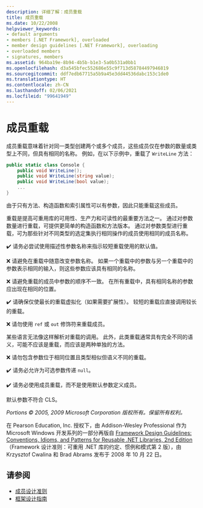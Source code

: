 ```yaml
---
description: 详细了解：成员重载
title: 成员重载
ms.date: 10/22/2008
helpviewer_keywords:
- default arguments
- members [.NET Framework], overloaded
- member design guidelines [.NET Framework], overloading
- overloaded members
- signatures, members
ms.assetid: 964ba19e-8b94-4b5b-b1e3-5a0b531a0bb1
ms.openlocfilehash: d3a545bfec552686e55c9f713d58784497946819
ms.sourcegitcommit: ddf7edb67715a5b9a45e3dd44536dabc153c1de0
ms.translationtype: HT
ms.contentlocale: zh-CN
ms.lasthandoff: 02/06/2021
ms.locfileid: "99641949"
---
```

# <a name="member-overloading"></a>成员重载

成员重载意味着针对同一类型创建两个或多个成员，这些成员仅在参数的数量或类型上不同，但具有相同的名称。 例如，在以下示例中，重载了 `WriteLine` 方法：

```csharp
public static class Console {
    public void WriteLine();
    public void WriteLine(string value);
    public void WriteLine(bool value);
    ...
}
```

 由于只有方法、构造函数和索引属性可以有参数，因此只能重载这些成员。

 重载是提高可重用库的可用性、生产力和可读性的最重要方法之一。 通过对参数数量进行重载，可提供更简单的构造函数和方法版本。 通过对参数类型进行重载，可为那些针对不同类型的选定集执行相同操作的成员使用相同的成员名称。

 ✔️ 请务必尝试使用描述性参数名称来指示较短重载使用的默认值。

 ❌ 请避免在重载中随意改变参数名称。 如果一个重载中的参数与另一个重载中的参数表示相同的输入，则这些参数应该具有相同的名称。

 ❌ 请避免重载的成员中参数的顺序不一致。 在所有重载中，具有相同名称的参数应出现在相同的位置。

 ✔️ 请确保仅使最长的重载虚拟化（如果需要扩展性）。 较短的重载应直接调用较长的重载。

 ❌ 请勿使用 `ref` 或 `out` 修饰符来重载成员。

 某些语言无法像这样解析对重载的调用。 此外，此类重载通常具有完全不同的语义，可能不应该是重载，而应该是两种单独的方法。

 ❌ 请勿包含参数位于相同位置且类型相似但语义不同的重载。

 ✔️ 请务必允许为可选参数传递 `null`。

 ✔️ 请务必使用成员重载，而不是使用默认参数定义成员。

 默认参数不符合 CLS。

 *Portions © 2005, 2009 Microsoft Corporation 版权所有。保留所有权利。*

 在 Pearson Education, Inc. 授权下，由 Addison-Wesley Professional 作为 Microsoft Windows 开发系列的一部分再版自 [Framework Design Guidelines: Conventions, Idioms, and Patterns for Reusable .NET Libraries, 2nd Edition](https://www.informit.com/store/framework-design-guidelines-conventions-idioms-and-9780321545619)（Framework 设计准则：可重用 .NET 库的约定、惯例和模式第 2 版），由 Krzysztof Cwalina 和 Brad Abrams 发布于 2008 年 10 月 22 日。

## <a name="see-also"></a>请参阅

- [成员设计准则](member.md)
- [框架设计指南](index.md)

